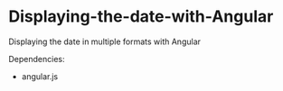 # Displaying-the-date-with-Angular
Displaying the date in multiple formats with Angular

Dependencies:
- angular.js
